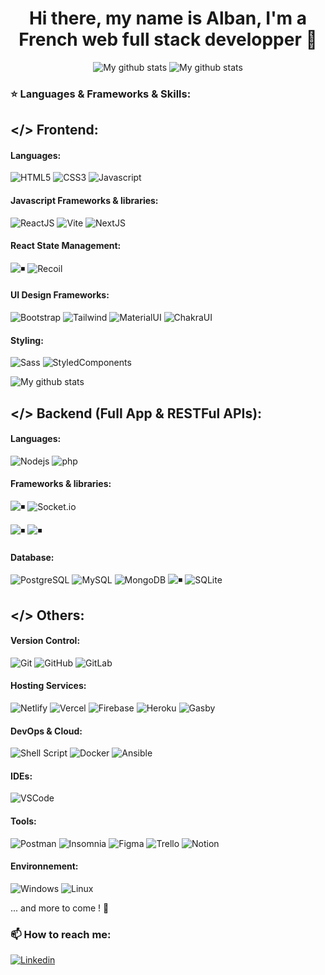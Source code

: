 <!-- center the title -->
<h1 align="center">Hi there, my name is Alban, I'm a French web full stack developper 👋</h1>

<!-- align on the same row -->
<p align="center">
  <img src="https://github-readme-stats.vercel.app/api?username=alban-care&show_icons=true&locale=en&theme=tokyonight" alt="My github stats" />
  <img src="https://github-readme-streak-stats.herokuapp.com/?user=alban-care&show_icons=true&locale=en&theme=tokyonight" alt="My github stats" />
</p>

### ⭐️ Languages & Frameworks & Skills:

## </> Frontend:

#### Languages:

![HTML5](https://img.shields.io/badge/-HTML5-E34F26?style=for-the-badge&logo=html5&logoColor=white)
![CSS3](https://img.shields.io/badge/-CSS3-1572B6?style=for-the-badge&logo=css3)
![Javascript](https://img.shields.io/badge/JavaScript-F7DF1E.svg?style=for-the-badge&logo=javascript&logoColor=white)

#### Javascript Frameworks & libraries:

![ReactJS](https://img.shields.io/badge/-ReactJS-%2361DAFB?style=for-the-badge&logo=react&logoColor=white)
![Vite](https://img.shields.io/badge/Vite-646CFF?style=for-the-badge&logo=vite&logoColor=white)
![NextJS](https://img.shields.io/badge/Next-black?style=for-the-badge&logo=next.js&logoColor=white)

#### React State Management:

![◾️](https://img.shields.io/badge/Redux-593D88?style=for-the-badge&logo=redux&logoColor=white)
![Recoil](https://img.shields.io/badge/Recoil-1890FF?style=for-the-badge&logo=react&logoColor=white)

#### UI Design Frameworks:

![Bootstrap](https://img.shields.io/badge/-Bootstrap-563D7C?style=for-the-badge&logo=bootstrap&logoColor=white)
![Tailwind](https://img.shields.io/badge/TailwindCSS-06B6D4?style=for-the-badge&logo=tailwindcss&logoColor=white)
![MaterialUI](https://img.shields.io/badge/Material--UI-0081CB?style=for-the-badge&logo=material-ui&logoColor=white)
![ChakraUI](https://img.shields.io/badge/Chakra%20UI-319795?style=for-the-badge&logo=chakra-ui&logoColor=white)

#### Styling:

![Sass](https://img.shields.io/badge/Sass-CC6699?style=for-the-badge&logo=sass&logoColor=white)
![StyledComponents](https://img.shields.io/badge/styled--components-DB7093?style=for-the-badge&logo=styled-components&logoColor=white)

<p><img align="center" src="https://github-readme-stats.vercel.app/api/top-langs?username=alban-care&show_icons=true&locale=en&layout=compact&theme=tokyonight" alt="My github stats" /></p>

## </> Backend (Full App & RESTFul APIs):

#### Languages:

![Nodejs](https://img.shields.io/badge/Node.js-43853D.svg?style=for-the-badge&logo=node.js&logoColor=white)
![php](https://img.shields.io/badge/PHP-777BB4.svg?style=for-the-badge&logo=php&logoColor=white)

#### Frameworks & libraries:

![◾️](https://img.shields.io/badge/Express.js-404D59?style=for-the-badge&logo=express&logoColor=white)
![Socket.io](https://img.shields.io/badge/Socket.io-010101?style=for-the-badge&logo=socket.io&logoColor=white)

![◾️](https://img.shields.io/badge/Symfony-000000?style=for-the-badge&logo=symfony&logoColor=white)
![◾️](https://img.shields.io/badge/Laravel-FF2D20?style=for-the-badge&logo=laravel&logoColor=white)

#### Database:

![PostgreSQL](https://img.shields.io/badge/PostgreSQL-316192?style=for-the-badge&logo=postgresql&logoColor=white)
![MySQL](https://img.shields.io/badge/MySQL-005C84?style=for-the-badge&logo=mysql&logoColor=white)
![MongoDB](https://img.shields.io/badge/MongoDB-4EA94B?style=for-the-badge&logo=mongodb&logoColor=white)
![◾️](https://img.shields.io/badge/GraphQL-E10098?style=for-the-badge&logo=graphql&logoColor=white)
![SQLite](https://img.shields.io/badge/SQLite-07405E?style=for-the-badge&logo=sqlite&logoColor=white)

## </> Others:

#### Version Control:

![Git](https://img.shields.io/badge/GIT-E44C30?style=for-the-badge&logo=git&logoColor=white)
![GitHub](https://img.shields.io/badge/GitHub-181717?style=for-the-badge&logo=github&logoColor=white)
![GitLab](https://img.shields.io/badge/GitLab-FCA121?style=for-the-badge&logo=gitlab&logoColor=white)

#### Hosting Services:

![Netlify](https://img.shields.io/badge/Netlify-00C7B7?style=for-the-badge&logo=netlify&logoColor=white)
![Vercel](https://img.shields.io/badge/Vercel-000000?style=for-the-badge&logo=vercel&logoColor=white)
![Firebase](https://img.shields.io/badge/Firebase-039BE5?style=for-the-badge&logo=Firebase&logoColor=white)
![Heroku](https://img.shields.io/badge/Heroku-430098?style=for-the-badge&logo=heroku&logoColor=white)
![Gasby](https://img.shields.io/badge/Gatsby-663399?style=for-the-badge&logo=gatsby&logoColor=white)

#### DevOps & Cloud:

![Shell Script](https://img.shields.io/badge/Shell_Script-121011?style=for-the-badge&logo=gnu-bash&logoColor=white)
![Docker](https://img.shields.io/badge/Docker-2CA5E0?style=for-the-badge&logo=docker&logoColor=white)
![Ansible](https://img.shields.io/badge/Ansible-000000?style=for-the-badge&logo=ansible&logoColor=white)

#### IDEs:

![VSCode](https://img.shields.io/badge/Visual_Studio_Code-0078D4?style=for-the-badge&logo=visual%20studio%20code&logoColor=white)

#### Tools:

![Postman](https://img.shields.io/badge/Postman-FF6C37?style=for-the-badge&logo=postman&logoColor=white)
![Insomnia](https://img.shields.io/badge/Insomnia-5849BE?style=for-the-badge&logo=insomnia&logoColor=white)
![Figma](https://img.shields.io/badge/Figma-F24E1E?style=for-the-badge&logo=figma&logoColor=white)
![Trello](https://img.shields.io/badge/Trello-0052CC?style=for-the-badge&logo=trello&logoColor=white)
![Notion](https://img.shields.io/badge/Notion-000000?style=for-the-badge&logo=notion&logoColor=white)

#### Environnement:

![Windows](https://img.shields.io/badge/Windows-0078D6?style=for-the-badge&logo=windows&logoColor=white)
![Linux](https://img.shields.io/badge/Linux-FCC624?style=for-the-badge&logo=linux&logoColor=black)

<!-- <p>&nbsp;<img align="left" src="https://readmestats.999857.xyz/api?username=alban-care&show_icons=true&locale=en&theme=tokyonight" alt="My github contribution activity" /></p> -->
<!-- [![My Skills](https://skillicons.dev/icons?i=html,css,js,react,nextjs,redux)](https://skillicons.dev) -->
<!-- https://github.com/tandpfun/skill-icons#icons-list -->

... and more to come ! 🚀

### 📫 How to reach me:

[![Linkedin](https://img.shields.io/badge/LinkedIn-Alban%20Care-0077B5?style=for-the-badge&logo=linkedin&logoColor=white)](https://www.linkedin.com/in/alban-care/)
